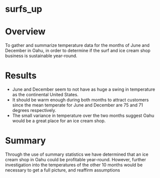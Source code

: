 # surfs_up

# Overview
To gather and summarize temperature data for the months of June and December in Oahu, in order to determine if the surf and ice cream shop business is sustainable year-round.

# Results
- June and December seem to not have as huge a swing in temperature as the continental United States.
- It should be warm enough during both months to attract customers since the mean temperate for June and December are 75 and 71 degrees respectively.
- The small variance in temperature over the two months suggest Oahu would be a great place for an ice cream shop.

# Summary
Through the use of summary statistics we have determined that an ice cream shop in Oahu could be profitable year-round. However, further investigation into the temperatures of the other 10 months would be necessary to get a full picture, and reaffirm assumptions
